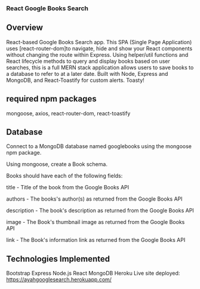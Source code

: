 ### React Google Books Search
## Overview
React-based Google Books Search app. This SPA (Single Page Application) uses [react-router-dom]to navigate, hide and show your React components without changing the route within Express. Using helper/util functions and React lifecycle methods to query and display books based on user searches, this is a full MERN stack application allows users to save books to a database to refer to at a later date. Built with Node, Express and MongoDB, and React-Toastify for custom alerts. Toasty!

## required npm packages
mongoose, axios, react-router-dom, react-toastify

## Database
Connect to a MongoDB database named googlebooks using the mongoose npm package.

Using mongoose, create a Book schema.

Books should have each of the following fields:

title - Title of the book from the Google Books API

authors - The books's author(s) as returned from the Google Books API

description - The book's description as returned from the Google Books API

image - The Book's thumbnail image as returned from the Google Books API

link - The Book's information link as returned from the Google Books API

## Technologies Implemented
Bootstrap
Express
Node.js
React
MongoDB
Heroku
Live site
deployed: https://ayahgooglesearch.herokuapp.com/
